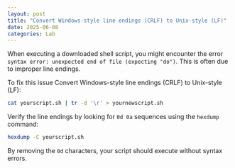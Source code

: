 ```yaml
---
layout: post
title: "Convert Windows-style line endings (CRLF) to Unix-style (LF)"
date: 2025-06-08
categories: Lab
---
```


When executing a downloaded shell script, you might encounter the error `syntax error: unexpected end of file (expecting "do")`. This is often due to improper line endings.

To fix this issue Convert Windows-style line endings (CRLF) to Unix-style (LF):

```sh
cat yourscript.sh | tr -d '\r' > yournewscript.sh
```


Verify the line endings by looking for `0d 0a` sequences using the `hexdump` command:

```sh
hexdump -C yourscript.sh
```

By removing the `0d` characters, your script should execute without syntax errors.
